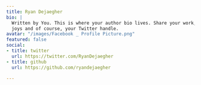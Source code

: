 ```yaml
---
title: Ryan Dejaegher
bio: |
  Written by You. This is where your author bio lives. Share your work, your
  joys and of course, your Twitter handle.
avatar: "/images/Facebook _ Profile Picture.png"
featured: false
social:
- title: twitter
  url: https://twitter.com/RyanDejaegher
- title: github
  url: https://github.com/ryandejaegher

---
```

